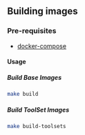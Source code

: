 ## Building images

### Pre-requisites

- [docker-compose](https://docs.docker.com/compose/install/)

#### Usage

##### Build Base Images

```bash
make build
```

##### Build ToolSet Images

```bash
make build-toolsets
```
